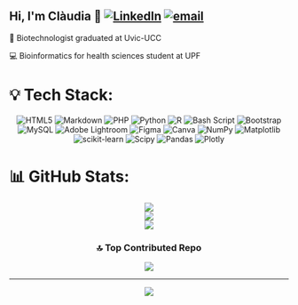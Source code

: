 ## Hi, I'm Clàudia 👋 [![LinkedIn](https://img.shields.io/badge/LinkedIn-%230077B5.svg?logo=linkedin&logoColor=white)](https://linkedin.com/in/claudia-vicente-comorera) [![email](https://img.shields.io/badge/Email-D14836?logo=gmail&logoColor=white)](mailto:02claudiavicentecomorera@gmail.com) 

🧬 Biotechnologist graduated at Uvic-UCC <br/>

💻 Bioinformatics for health sciences student at UPF  <br/>


# 💡 Tech Stack:
<div align="center">
  
![HTML5](https://img.shields.io/badge/html5-%23E34F26.svg?style=for-the-badge&logo=html5&logoColor=white) ![Markdown](https://img.shields.io/badge/markdown-%23000000.svg?style=for-the-badge&logo=markdown&logoColor=white) ![PHP](https://img.shields.io/badge/php-%23777BB4.svg?style=for-the-badge&logo=php&logoColor=white) ![Python](https://img.shields.io/badge/python-3670A0?style=for-the-badge&logo=python&logoColor=ffdd54) ![R](https://img.shields.io/badge/r-%23276DC3.svg?style=for-the-badge&logo=r&logoColor=white) ![Bash Script](https://img.shields.io/badge/bash_script-%23121011.svg?style=for-the-badge&logo=gnu-bash&logoColor=white) ![Bootstrap](https://img.shields.io/badge/bootstrap-%238511FA.svg?style=for-the-badge&logo=bootstrap&logoColor=white) ![MySQL](https://img.shields.io/badge/mysql-4479A1.svg?style=for-the-badge&logo=mysql&logoColor=white) ![Adobe Lightroom](https://img.shields.io/badge/Adobe%20Lightroom-31A8FF.svg?style=for-the-badge&logo=Adobe%20Lightroom&logoColor=white) ![Figma](https://img.shields.io/badge/figma-%23F24E1E.svg?style=for-the-badge&logo=figma&logoColor=white) ![Canva](https://img.shields.io/badge/Canva-%2300C4CC.svg?style=for-the-badge&logo=Canva&logoColor=white) ![NumPy](https://img.shields.io/badge/numpy-%23013243.svg?style=for-the-badge&logo=numpy&logoColor=white) ![Matplotlib](https://img.shields.io/badge/Matplotlib-%23ffffff.svg?style=for-the-badge&logo=Matplotlib&logoColor=black) ![scikit-learn](https://img.shields.io/badge/scikit--learn-%23F7931E.svg?style=for-the-badge&logo=scikit-learn&logoColor=white) ![Scipy](https://img.shields.io/badge/SciPy-%230C55A5.svg?style=for-the-badge&logo=scipy&logoColor=%white) ![Pandas](https://img.shields.io/badge/pandas-%23150458.svg?style=for-the-badge&logo=pandas&logoColor=white) ![Plotly](https://img.shields.io/badge/Plotly-%233F4F75.svg?style=for-the-badge&logo=plotly&logoColor=white)

</div>


# 📊 GitHub Stats:
<div align="center">
  
![](https://github-readme-stats.vercel.app/api/top-langs/?username=claudiavicente&theme=swift&hide_border=false&include_all_commits=false&count_private=false&layout=compact)<br/>
![](https://github-readme-stats.vercel.app/api?username=claudiavicente&theme=swift&hide_border=false&include_all_commits=false&count_private=false)<br/>
![](https://nirzak-streak-stats.vercel.app/?user=claudiavicente&theme=swift&hide_border=false)<br/>



### 🔝 Top Contributed Repo
![](https://github-contributor-stats.vercel.app/api?username=claudiavicente&limit=5&theme=vue&combine_all_yearly_contributions=true)

---
[![](https://visitcount.itsvg.in/api?id=claudiavicente&icon=2&color=12)](https://visitcount.itsvg.in)

<!-- Proudly created with GPRM ( https://gprm.itsvg.in ) -->

</div>

